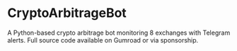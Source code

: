# CryptoArbitrageBot
A Python-based crypto arbitrage bot monitoring 8 exchanges with Telegram alerts. Full source code available on Gumroad or via sponsorship.
